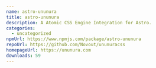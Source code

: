 ```yaml
---
name: astro-ununura
title: astro-ununura
description: A Atomic CSS Engine Integration for Astro.
categories:
  - uncategorized
npmUrl: https://www.npmjs.com/package/astro-ununura
repoUrl: https://github.com/Novout/ununuracss
homepageUrl: https://ununura.com
downloads: 59
---
```

